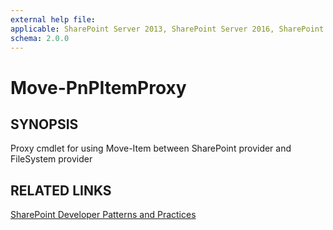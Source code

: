 ```yaml
---
external help file:
applicable: SharePoint Server 2013, SharePoint Server 2016, SharePoint Online
schema: 2.0.0
---
```

# Move-PnPItemProxy

## SYNOPSIS
Proxy cmdlet for using Move-Item between SharePoint provider and FileSystem provider

## RELATED LINKS

[SharePoint Developer Patterns and Practices](http://aka.ms/sppnp)